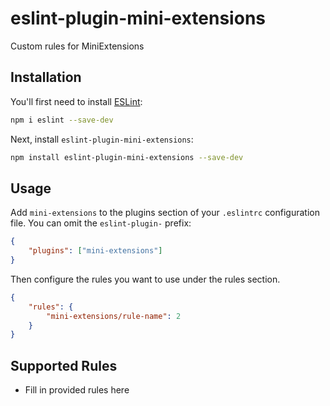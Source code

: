 # eslint-plugin-mini-extensions

Custom rules for MiniExtensions

## Installation

You'll first need to install [ESLint](https://eslint.org/):

```sh
npm i eslint --save-dev
```

Next, install `eslint-plugin-mini-extensions`:

```sh
npm install eslint-plugin-mini-extensions --save-dev
```

## Usage

Add `mini-extensions` to the plugins section of your `.eslintrc` configuration file. You can omit the `eslint-plugin-` prefix:

```json
{
    "plugins": ["mini-extensions"]
}
```

Then configure the rules you want to use under the rules section.

```json
{
    "rules": {
        "mini-extensions/rule-name": 2
    }
}
```

## Supported Rules

-   Fill in provided rules here
